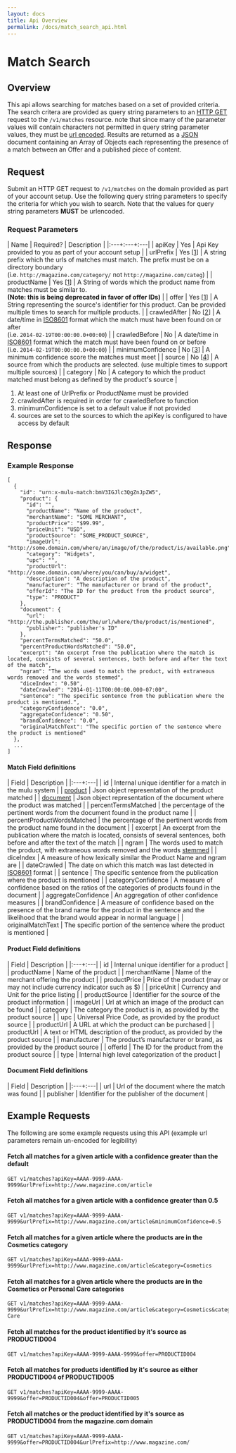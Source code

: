 ```yaml
---
layout: docs
title: Api Overview
permalink: /docs/match_search_api.html
---
```


# Match Search

## Overview

This api allows searching for matches based on a set of provided criteria. The search critera are provided as query
string parameters to an [HTTP GET](http://tools.ietf.org/html/rfc2616#section-9.3) request to the `/v1/matches`
resource. note that since many of the parameter values will contain characters not permitted in query string parameter
values, they must be [url encoded](http://tools.ietf.org/html/rfc3986#section-2.1). Results are returned as a
[JSON](http://tools.ietf.org/html/rfc7159) document containing an Array of Objects each representing the presence of a
match between an Offer and a published piece of content.

## Request

Submit an HTTP GET request to `/v1/matches` on the domain provided as part of your account setup. Use the following
query string parameters to specify the criteria for which you wish to search. Note that the values for query string
parameters **MUST** be urlencoded.

### Request Parameters

| Name | Required? | Description |
|:---+:---+:---|
| apiKey | Yes | Api Key provided to you as part of your account setup |
| urlPrefix | Yes &#91;[1](#reqParam1)&#93; | A string prefix which the urls of matches must match. The prefix must be on a directory boundary<br>(i.e. `http://magazine.com/category/` not `http://magazine.com/categ`) |
| productName | Yes &#91;[1](#reqParam1)&#93; | A String of words which the product name from matches must be similar to.<br>**(Note: this is being deprecated in favor of offer IDs)** |
| offer | Yes &#91;[1](#reqParam1)&#93; | A String representing the source's identifier for this product. Can be provided multiple times to search for multiple products. |
| crawledAfter | No &#91;[2](#reqParam2)&#93; | A date/time in [ISO8601](http://en.wikipedia.org/wiki/ISO_8601) format which the match must have been found on or after<br>(i.e. `2014-02-19T00:00:00.0+00:00`) |
| crawledBefore | No | A date/time in [ISO8601](http://en.wikipedia.org/wiki/ISO_8601) format which the match must have been found on or before<br>(i.e. `2014-02-19T00:00:00.0+00:00`) |
| minimumConfidence | No &#91;[3](#reqParam3)&#93; | A minimum confidence score the matches must meet |
| source | No &#91;[4](#reqParam4)&#93; | A source from which the products are selected. (use multiple times to support multiple sources) |
| category | No | A category to which the product matched must belong as defined by the product's source |

1. At least one of UrlPrefix or ProductName must be provided<a name="reqParam1"> </a>
2. crawledAfter is required in order for crawledBefore to function<a name="reqParam2"> </a>
3. minimumConfidence is set to a default value if not provided<a name="reqParam3"> </a>
4. sources are set to the sources to which the apiKey is configured to have access by default<a name="reqParam4"> </a>

## Response

### Example Response


    [
      {
        "id": "urn:x-mulu-match:bmV3IGJlc3QgZnJpZW5",
        "product": {
          "id": "",
          "productName": "Name of the product",
          "merchantName": "SOME MERCHANT",
          "productPrice": "$99.99",
          "priceUnit": "USD",
          "productSource": "SOME_PRODUCT_SOURCE",
          "imageUrl": "http://some.domain.com/where/an/image/of/the/product/is/available.png",
          "category": "Widgets",
          "upc": "",
          "productUrl": "http://some.domain.com/where/you/can/buy/a/widget",
          "description": "A description of the product",
          "manufacturer": "The manufacturer or brand of the product",
          "offerId": "The ID for the product from the product source",
          "type": "PRODUCT"
        },
        "document": {
          "url": "http://the.publisher.com/the/url/where/the/product/is/mentioned",
          "publisher": "publisher's ID"
        },
        "percentTermsMatched": "50.0",
        "percentProductWordsMatched": "50.0",
        "excerpt": "An excerpt from the publication where the match is located, consists of several sentences, both before and after the text of the match",
        "ngram": "The words used to match the product, with extraneous words removed and the words stemmed",
        "diceIndex": "0.50",
        "dateCrawled": "2014-01-11T00:00:00.000-07:00",
        "sentence": "The specific sentence from the publication where the product is mentioned.",
        "categoryConfidence": "0.0",
        "aggregateConfidence": "0.50",
        "brandConfidence": "0.0",
        "originalMatchText": "The specific portion of the sentence where the product is mentioned"
      },
      ...
    ]

#### Match Field definitions

| Field | Description |
|:---+:---|
| id | Internal unique identifier for a match in the mulu system |
| [product](#prodFields) | Json object representation of the product matched |
| [document](#docFields) | Json object representation of the document where the product was matched |
| percentTermsMatched | the percentage of the pertinent words from the document found in the product name |
| percentProductWordsMatched | the percentage of the pertinent words from the product name found in the document |
| excerpt | An excerpt from the publication where the match is located, consists of several sentences, both before and after the text of the match |
| ngram | The words used to match the product, with extraneous words removed and the words [stemmed](http://en.wikipedia.org/wiki/Stemming) |
| diceIndex | A measure of how lexically similar the Product Name and ngram are |
| dateCrawled | The date on which this match was last detected in [ISO8601](http://en.wikipedia.org/wiki/ISO_8601) format |
| sentence | The specific sentence from the publication where the product is mentioned |
| categoryConfidence | A measure of confidence based on the ratios of the categories of products found in the document |
| aggregateConfidence | An aggregation of other confidence measures |
| brandConfidence | A measure of confidence based on the presence of the brand name for the product in the sentence and the likelihood that the brand would appear in normal language |
| originalMatchText | The specific portion of the sentence where the product is mentioned |

#### Product Field definitions<a name="prodFields"> </a>

| Field | Description |
|:---+:---|
| id | Internal unique identifier for a product |
| productName | Name of the product |
| merchantName | Name of the merchant offering the product |
| productPrice | Price of the product (may or may not include currency indicator such as $) |
| priceUnit | Currency and Unit for the price listing |
| productSource | Identifier for the source of the product information |
| imageUrl | Url at which an image of the product can be found |
| category | The category the product is in, as provided by the product source |
| upc | Universal Price Code, as provided by the product source |
| productUrl | A URL at which the product can be purchased |
| productUrl | A text or HTML description of the product, as provided by the product source |
| manufacturer | The product’s manufacturer or brand, as provided by the product source |
| offerId | The ID for the product from the product source |
| type | Internal high level categorization of the product |

#### Document Field definitions<a name="docFields"> </a>

| Field | Description |
|:---+:---|
| url | Url of the document where the match was found |
| publisher | Identifier for the publisher of the document |


## Example Requests

The following are some example requests using this API  (example url parameters remain un-encoded for legibility)

#### Fetch all matches for a given article with a confidence greater than the default

    GET v1/matches?apiKey=AAAA-9999-AAAA-9999&urlPrefix=http://www.magazine.com/article

#### Fetch all matches for a given article with a confidence greater than 0.5

    GET v1/matches?apiKey=AAAA-9999-AAAA-9999&urlPrefix=http://www.magazine.com/article&minimumConfidence=0.5

#### Fetch all matches for a given article where the products are in the Cosmetics category

    GET v1/matches?apiKey=AAAA-9999-AAAA-9999&urlPrefix=http://www.magazine.com/article&category=Cosmetics

#### Fetch all matches for a given article where the products are in the Cosmetics or Personal Care categories

    GET v1/matches?apiKey=AAAA-9999-AAAA-9999&urlPrefix=http://www.magazine.com/article&category=Cosmetics&category=Personal Care

#### Fetch all matches for the product identified by it's source as PRODUCTID004

    GET v1/matches?apiKey=AAAA-9999-AAAA-9999&offer=PRODUCTID004

#### Fetch all matches for products identified by it's source as either PRODUCTID004 of PRODUCTID005

    GET v1/matches?apiKey=AAAA-9999-AAAA-9999&offer=PRODUCTID004&offer=PRODUCTID005

#### Fetch all matches or the product identified by it's source as PRODUCTID004 from the magazine.com domain

    GET v1/matches?apiKey=AAAA-9999-AAAA-9999&offer=PRODUCTID004&urlPrefix=http://www.magazine.com/

